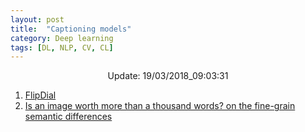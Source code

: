 ```yaml
---
layout: post
title:  "Captioning models"
category: Deep learning
tags: [DL, NLP, CV, CL]
---
```






<center> Update: 19/03/2018_09:03:31</center>

  	
1. [ FlipDial](https://rawgit.com/elbayadm/PaperNotes/master/notes/captioning/2018-FlipDial-A-Generative-Model-for-Two-Way-Visual-Dialogue.html)
2. [ Is an image worth more than a thousand words? on the fine-grain semantic differences](https://rawgit.com/elbayadm/PaperNotes/master/notes/captioning/2016-Is-an-image-worth-more-than-a-thousand-words-on-the-fine-grain-semantic-differences-between-visual-and-linguistic-representations.html)
